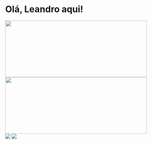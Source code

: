 <h1>Olá, Leandro aqui!</h1>

<div>
  <img src="https://github-readme-stats.vercel.app/api?username=L3ndry&theme=radical&show_icons=true" height="180px" width="450px">
  <img src="https://github-readme-stats.vercel.app/api/top-langs/?username=L3ndry&layout=compact&langs_count=16&theme=dracula" height="180px" width="450px">
</div>
<div>
  <a href="https://www.instagram.com/__lndry/" target="_blank"><img src="https://img.shields.io/badge/Instagram-E4405F?style=for-the-badge&logo=instagram&logoColor=white"></a>
  <a href="https://discord.com/channels/@me"><img src="https://img.shields.io/badge/Discord-7289DA?style=for-the-badge&logo=discord&logoColor=white"></a>
</div>
